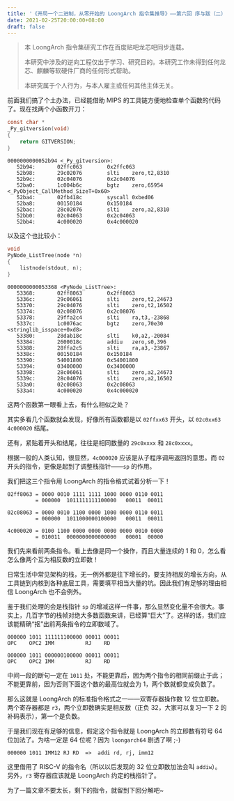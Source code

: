 ```yaml
---
title: '《开局一个二进制，从零开始的 LoongArch 指令集推导》——第六回 序与跋（二）'
date: 2021-02-25T20:00:00+08:00
draft: false
---
```


> 本 LoongArch 指令集研究工作在百度贴吧龙芯吧同步连载。
>
> 本研究中涉及的逆向工程仅出于学习、研究目的。本研究工作未得到任何龙芯、麒麟等软硬件厂商的任何形式帮助。
>
> 本研究属于个人行为，与本人雇主或任何其他主体无关。

前面我们搞了个土办法，已经能借助 MIPS 的工具链方便地检查单个函数的代码了。现在找两个小函数开刀：

```c
const char *
_Py_gitversion(void)
{
    return GITVERSION;
}
```

```plain
0000000000052b94 <_Py_gitversion>:
   52b94:       02ffc063        0x2ffc063
   52b98:       29c02076        slti    zero,t2,8310
   52b9c:       02c04076        0x2c04076
   52ba0:       1c004b6c        bgtz    zero,65954 <_PyObject_CallMethod_SizeT+0x60>
   52ba4:       02fb418c        syscall 0xbed06
   52ba8:       00150184        0x150184
   52bac:       28c02076        slti    zero,a2,8310
   52bb0:       02c04063        0x2c04063
   52bb4:       4c000020        0x4c000020
```

以及这个也比较小：

```c
void
PyNode_ListTree(node *n)
{
    listnode(stdout, n);
}
```

```plain
0000000000053368 <PyNode_ListTree>:
   53368:       02ff8063        0x2ff8063
   5336c:       29c06061        slti    zero,t2,24673
   53370:       29c04076        slti    zero,t2,16502
   53374:       02c08076        0x2c08076
   53378:       29ffa2c4        slti    ra,t3,-23868
   5337c:       1c0076ac        bgtz    zero,70e30 <stringlib_isspace+0xd8>
   53380:       28dab18c        slti    k0,a2,-20084
   53384:       2600018c        addiu   zero,s0,396
   53388:       28ffa2c5        slti    ra,a3,-23867
   5338c:       00150184        0x150184
   53390:       54001800        0x54001800
   53394:       03400000        0x3400000
   53398:       28c06061        slti    zero,a2,24673
   5339c:       28c04076        slti    zero,a2,16502
   533a0:       02c08063        0x2c08063
   533a4:       4c000020        0x4c000020
```

这两个函数第一眼看上去，有什么相似之处？

其实多看几个函数就会发现，好像所有函数都是以 `02ffxx63` 开头，以 `02c0xx63 4c000020` 结尾。

还有，紧贴着开头和结尾，往往是相同数量的 `29c0xxxx` 和 `28c0xxxx`。

根据一般的人类认知，很显然，`4c000020` 应该是从子程序调用返回的意思。而 `02` 开头的指令，更像是起到了调整栈指针——`sp` 的作用。

我们把这三个指令用 LoongArch 的指令格式试着分析一下！

```plain
02ff8063 = 0000 0010 1111 1111 1000 0000 0110 0011
         = 000000  1011111111100000   00011  00011

02c08063 = 0000 0010 1100 0000 1000 0000 0110 0011
         = 000000  1011000000100000   00011  00011

4c000020 = 0100 1100 0000 0000 0000 0000 0010 0000
         = 010011  0000000000000000   00001  00000
```

我们先来看前两条指令。看上去像是同一个操作，而且大量连续的 1 和 0，怎么看怎么像两个互为相反数的立即数！

日常生活中常见架构的栈，无一例外都是往下增长的，要支持相反的增长方向，从工具链到内核到各种底层工具，需要填平相当大量的坑。因此我们有足够的理由相信 LoongArch 也不会例外。

鉴于我们处理的会是栈指针 `sp` 的增减这样一件事，那么显然变化量不会很大。事实上，几百字节的栈帧对绝大多数函数来讲，已经算“巨大”了。这样的话，我们应该能精确“抠”出前两条指令的立即数域了。

```plain
000000 1011 111111100000 00011 00011
OPC    OPC2 IMM          RJ    RD

000000 1011 000000100000 00011 00011
OPC    OPC2 IMM          RJ    RD
```

中间一段的断句一定在 `1011` 处，不能更靠后，因为两个指令的相同前缀止于此；不能更靠前，因为否则下面这个数的最高位就会为 1，两个数就都变成负数了。

那么这就是 LoongArch 的标准指令格式之一——双寄存器操作数 12 位立即数。两个寄存器都是 `r3`，两个立即数确实是相反数（正负 32，大家可以复习一下 2 的补码表示），第一个是负数。

于是我们现在有足够的信息，假定这个指令就是 LoongArch 的立即数有符号 64 位加法了。为啥一定是 64 位呢？因为 `loongarch64` 剧透了啊 ;-)

```plain
000000 1011 IMM12 RJ RD  =>  addi rd, rj, imm12
```

这里借用了 RISC-V 的指令名（所以以后发现的 32 位立即数加法会叫 `addiw`）。另外，`r3` 寄存器应该就是 LoongArch 约定的栈指针了。

为了一篇文章不要太长，剩下的指令，就留到下回分解吧~
